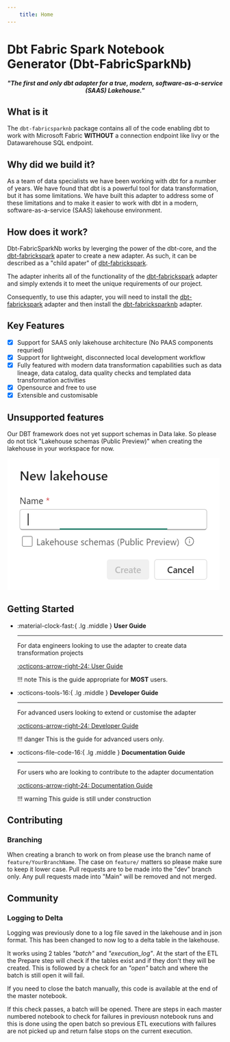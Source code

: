 ```yaml
---
    title: Home
---
```

# Dbt Fabric Spark Notebook Generator (Dbt-FabricSparkNb)

<em><p style="text-align: center;"><b>"The first and only dbt adapter for a true, modern, software-as-a-service (SAAS) Lakehouse."</b></p></em>

## What is it
The `dbt-fabricsparknb` package contains all of the code enabling dbt to work with Microsoft Fabric **WITHOUT** a connection endpoint like livy or the Datawarehouse SQL endpoint. 

## Why did we build it?
As a team of data specialists we have been working with dbt for a number of years. We have found that dbt is a powerful tool for data transformation, but it has some limitations. We have built this adapter to address some of these limitations and to make it easier to work with dbt in a modern, software-as-a-service (SAAS) lakehouse environment. 

## How does it work?
Dbt-FabricSparkNb works by leverging the power of the dbt-core, and the [dbt-fabrickspark](https://github.com/microsoft/dbt-fabricspark) apater to create a new adapter. As such, it can be described as a "child apater" of [dbt-fabrickspark](https://github.com/microsoft/dbt-fabricspark). 

The adapter inherits all of the functionality of the [dbt-fabrickspark](https://github.com/microsoft/dbt-fabricspark) adapter and simply extends it to meet the unique requirements of our project.

Consequently, to use this adapter, you will need to install the [dbt-fabrickspark](https://github.com/microsoft/dbt-fabricspark) adapter and then install the [dbt-fabricksparknb](https://github.com/Insight-Services-APAC/APAC-Capability-DAI-DbtFabricSparkNb) adapter.

## Key Features

- [x] Support for SAAS only lakehouse architecture (No PAAS components requried)
- [x] Support for lightweight, disconnected local development workflow
- [x] Fully featured with modern data transformation capabilities such as data lineage, data catalog, data quality checks and templated data transformation activities
- [x] Opensource and free to use
- [x] Extensible and customisable

## Unsupported features
Our DBT framework does not yet support schemas in Data lake. So please do not tick "Lakehouse schemas (Public Preview)" when creating the lakehouse in your workspace for now.

![alt text](./assets/images/unsupported.png)

## Getting Started



<div class="grid cards" markdown>

-   :material-clock-fast:{ .lg .middle } __User Guide__

    ---

    For data engineers looking to use the adapter to create data transformation projects

    [:octicons-arrow-right-24: User Guide](./user_guide/index.md)

    !!! note
        This is the guide appropriate for **MOST** users.

-   :octicons-tools-16:{ .lg .middle } __Developer Guide__

    ---

    For advanced users looking to extend or customise the adapter

    [:octicons-arrow-right-24: Developer Guide](./developer_guide/applications_setup.md)

    !!! danger
        This is the guide for advanced users only.

-   :octicons-file-code-16:{ .lg .middle } __Documentation Guide__

    ---

    For users who are looking to contribute to the adapter documentation

    [:octicons-arrow-right-24: Documentation Guide](./documentation_guide/index.md)

    !!! warning
        This guide is still under construction
    



</div>


## Contributing
### Branching
When creating a branch to work on from please use the branch name of `feature/YourBranchName`. The case on `feature/` matters so please make sure to keep it lower case. Pull requests are to be made into the "dev" branch only. Any pull requests made into "Main" will be removed and not merged.

## Community

### Logging to Delta

Logging was previously done to a log file saved in the lakehouse and in json format. This has been changed to now log to a delta table in the lakehouse.

It works using 2 tables *"batch"* and *"execution_log"*. At the start of the ETL the Prepare step will check if the tables exist and if they don't they will be created. This is followed by a check for an *"open"* batch and where the batch is still open it will fail. 

If you need to close the batch manually, this code is available at the end of the master notebook. 

If this check passes, a batch will be opened. There are steps in each master numbered notebook to check for failures in previousn notebook runs and this is done using the open batch so previous ETL executions with failures are not picked up and return false stops on the current execution.
